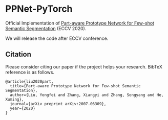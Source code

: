 # PPNet-PyTorch
Official Implementation of [Part-aware Prototype Network for Few-shot Semantic Segmentation](https://arxiv.org/pdf/2007.06309.pdf) (ECCV 2020).

We will release the code after ECCV conference.

## Citation
Please consider citing our paper if the project helps your research. BibTeX reference is as follows.
```
@article{liu2020part,
  title={Part-aware Prototype Network for Few-shot Semantic Segmentation},
  author={Liu, Yongfei and Zhang, Xiangyi and Zhang, Songyang and He, Xuming},
  journal={arXiv preprint arXiv:2007.06309},
  year={2020}
}
```
